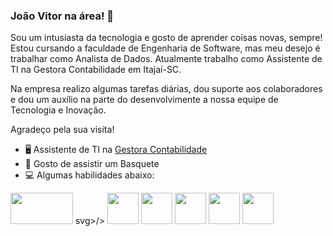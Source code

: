 ### João Vitor na área! 👋

Sou um intusiasta da tecnologia e gosto de aprender coisas novas, sempre! Estou cursando a faculdade de Engenharia de Software, mas meu desejo é trabalhar como Analista de Dados. Atualmente trabalho como Assistente de TI na Gestora Contabilidade em Itajaí-SC.

Na empresa realizo algumas tarefas diárias, dou suporte aos colaboradores e dou um auxílio na parte do desenvolvimente a nossa equipe de Tecnologia e Inovação.

Agradeço pela sua visita!

 - 🖥️ Assistente de TI na [Gestora Contabilidade](https://www.gestoracontabilidade.com.br)
 - 🏀 Gosto de assistir um Basquete
 - 💻 Algumas habilidades abaixo:

<div style = "display: inline">
  <img widht='50' height ='50' src=<svg xmlns="http://www.w3.org/2000/svg" x="0px" y="0px" width="100" height="100" viewBox="0 0 48 48">
<path fill="#0277bd" d="M24.047,5c-1.555,0.005-2.633,0.142-3.936,0.367c-3.848,0.67-4.549,2.077-4.549,4.67V14h9v2H15.22	h-4.35c-2.636,0-4.943,1.242-5.674,4.219c-0.826,3.417-0.863,5.557,0,9.125C5.851,32.005,7.294,34,9.931,34h3.632v-5.104	c0-2.966,2.686-5.896,5.764-5.896h7.236c2.523,0,5-1.862,5-4.377v-8.586c0-2.439-1.759-4.263-4.218-4.672	C27.406,5.359,25.589,4.994,24.047,5z M19.063,9c0.821,0,1.5,0.677,1.5,1.502c0,0.833-0.679,1.498-1.5,1.498	c-0.837,0-1.5-0.664-1.5-1.498C17.563,9.68,18.226,9,19.063,9z"></path><path fill="#ffc107" d="M23.078,43c1.555-0.005,2.633-0.142,3.936-0.367c3.848-0.67,4.549-2.077,4.549-4.67V34h-9v-2h9.343	h4.35c2.636,0,4.943-1.242,5.674-4.219c0.826-3.417,0.863-5.557,0-9.125C41.274,15.995,39.831,14,37.194,14h-3.632v5.104	c0,2.966-2.686,5.896-5.764,5.896h-7.236c-2.523,0-5,1.862-5,4.377v8.586c0,2.439,1.759,4.263,4.218,4.672	C19.719,42.641,21.536,43.006,23.078,43z M28.063,39c-0.821,0-1.5-0.677-1.5-1.502c0-0.833,0.679-1.498,1.5-1.498	c0.837,0,1.5,0.664,1.5,1.498C29.563,38.32,28.899,39,28.063,39z"></path>
svg>/>
  <img widht='50' height ='50' src=https://www.flaticon.com/br/icone-gratis/base-de-dados_4248443?term=sql&page=1&position=6&origin=search&related_id=4248443/>
  <img widht='50' height ='50' src=https://www.flaticon.com/br/icone-gratis/html-5_174854?term=html&page=1&position=1&origin=search&related_id=174854/>
  <img widht='50' height ='50' src=https://www.flaticon.com/br/icone-gratis/css-3_732190?term=css&page=1&position=1&origin=search&related_id=732190/>
  <img widht='50' height ='50' src=https://www.flaticon.com/br/icone-gratis/c-_6132222?term=c&page=1&position=1&origin=search&related_id=6132222/>
  <img widht='50' height ='50' src=https://1000logos.net/wp-content/uploads/2022/08/Microsoft-Power-BI-Logo.png/>
